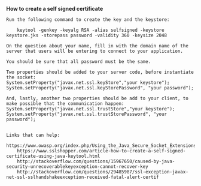 **How to create a self signed certificate**
    
    Run the following command to create the key and the keystore:
    
        keytool -genkey -keyalg RSA -alias selfsigned -keystore keystore.jks -storepass password -validity 360 -keysize 2048
        
    On the question about your name, fill in with the domain name of the server that users will be entering to connect to your application.
    
    You should be sure that all password must be the same.
    
    Two properties should be added to your server code, before instantiate the socket:
    System.setProperty("javax.net.ssl.keyStore","your keystore");
    System.setProperty("javax.net.ssl.keyStorePassword", "your password");
    
    And, lastly, another two properties should be add to your client, to make possible that the communication happen:
    System.setProperty("javax.net.ssl.trustStore","your keystore");
    System.setProperty("javax.net.ssl.trustStorePassword", "your password");
    
    
    Links that can help:
        https://www.owasp.org/index.php/Using_the_Java_Secure_Socket_Extensions
        https://www.sslshopper.com/article-how-to-create-a-self-signed-certificate-using-java-keytool.html
        http://stackoverflow.com/questions/15967650/caused-by-java-security-unrecoverablekeyexception-cannot-recover-key
        http://stackoverflow.com/questions/29485987/ssl-exception-javax-net-ssl-sslhandshakeexception-received-fatal-alert-certif